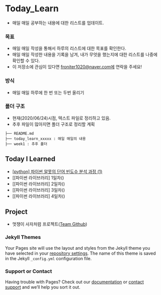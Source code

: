 # Today_Learn
 - 매일 매일 공부하는 내용에 대한 리스트를 업데이트.

### 목표
 - 매일 매일 작성을 통해서 하루의 리스트에 대한 목표를 확인한다.
 - 매일 매일 작성한 내용을 기록을 남겨, 내가 무엇을 했는지에 대한 리스트를 나중에 확인할 수 있다.
 - 이 저장소에 관심이 있다면 froniter1020@naver.com에 연락을 주세요!

### 방식
 - 매일 매일 하루에 한 번 또는 두번 올리기

### 폴더 구조
 - 현재(2020/06/24)시점, 텍스트 파일로 정리하고 있음.
 - 추후 파일이 많아지면 폴더 구조로 정리할 계획
   
```
├── README.md
├── today_learn_xxxxx : 매일 매일의 내용
├── week1 : 추후 폴더 
```

## Today I Learned

- [[python] 파이썬 알못의 단어 빈도수 분석 과정 (1)](https://velog.io/@cyanred9/python-%EB%8B%A8%EC%96%B4-%EB%B9%88%EB%8F%84%EC%88%98-%EB%B6%84%EC%84%9D-%EC%82%BD%EC%A7%88-%EC%9D%B4%EC%95%BC%EA%B8%B0)
- [[파이썬 라이브러리] 1일차()
- [[파이썬 라이브러리] 2일차()
- [[파이썬 라이브러리] 3일차()
- [[파이썬 라이브러리] 4일차()


## Project
- 멋쟁이 사자처럼 프로젝트([Team Github](https://github.com/nayoung5859/covid19_team2))


### Jekyll Themes
Your Pages site will use the layout and styles from the Jekyll theme you have selected in your [repository settings](https://github.com/cyanred9/studypolio/settings). The name of this theme is saved in the Jekyll `_config.yml` configuration file.

### Support or Contact

Having trouble with Pages? Check out our [documentation](https://docs.github.com/categories/github-pages-basics/) or [contact support](https://github.com/contact) and we’ll help you sort it out.
